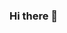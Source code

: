 ### Hi there 👋

<!--
**YAMINIREDDYPESARU/YAMINIREDDYPESARU** is a ✨ _special_ ✨ repository because its `README.md` (this file) appears on your GitHub profile.

Here are some ideas to get you started:

- 🔭 I’m currently working on webapps Assignment
- 🌱 I’m currently learning Webapps
- 👯 I’m looking to collaborate on everything
- 🤔 I’m looking for help with Techinical Part
- 💬 Ask me about Anything
- 📫 How to reach me: S572819@nwmissouri.edu
- 😄 Pronouns: I
- ⚡ Fun fact: I am eager to learn the technical skills.
-->
